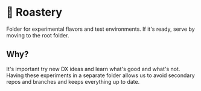 # 🫘 Roastery
Folder for experimental flavors and test environments.
If it's ready, serve by moving to the root folder.

## Why?
It's important try new DX ideas and learn what's good and what's not.
Having these experiments in a separate folder allows us to avoid secondary repos and branches and keeps everything up to date.
